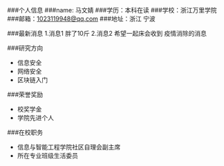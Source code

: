 ###个人信息
###name: 马文婧
###学历：本科在读
###学校：浙江万里学院
###邮箱：1023119948@qq.com
###地址：浙江 宁波

###最新消息
1.消息1 胖了10斤
2.消息2 希望一起床会收到 疫情消除的消息

###研究方向
- 信息安全
- 网络安全
- 区块链入门

###荣誉奖励
- 校奖学金
- 学院先进个人

###在校职务
- 信息与智能工程学院社区自理会副主席
- 所在专业班级生活委员
